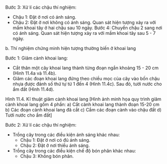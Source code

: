 Bước 3: Xử lí các chậu thí nghiệm:
- Chậu 1: Đặt ở nơi có ánh sáng.
- Chậu 2: Đặt ở nơi không có ánh sáng.
Quan sát hiện tượng xảy ra với mầm khoai tây ở hai chậu sau 10 ngày.
Bước 4: Chuyển chậu 2 sang nơi có ánh sáng. Quan sát hiện tượng xảy ra với mầm khoai tây sau 5 - 7 ngày.

b. Thí nghiệm chứng minh hiện tượng thường biến ở khoai lang

Bước 1: Giâm cành khoai lang:
- Cắt thân một cây khoai lang thành từng đoạn ngắn khoảng 15 - 20 cm (Hình 11.4a và 11.4b).
- Giâm các đoạn khoai lang đứng theo chiều mọc của cây vào bốn chậu nhựa được đánh số thứ tự từ 1 đến 4 (Hình 11.4c). Sau đó, tưới nước cho ẩm đất (Hình 11.4d).

Hình 11.4. Kĩ thuật giâm cành khoai lang
[Hình ảnh minh họa quy trình giâm cành khoai lang gồm 4 phần:
a) Cắt cành khoai lang thành đoạn 15-20 cm
b) Các đoạn cành khoai lang đã cắt
c) Cắm các đoạn cành vào chậu đất
d) Tưới nước cho ẩm đất]

Bước 2: Xử lí các chậu thí nghiệm:
- Trồng cây trong các điều kiện ánh sáng khác nhau:
  + Chậu 1: Đặt ở nơi có đủ ánh sáng.
  + Chậu 2: Đặt ở nơi thiếu ánh sáng.
- Trồng cây trong các điều kiện chế độ bón phân khác nhau:
  + Chậu 3: Không bón phân.